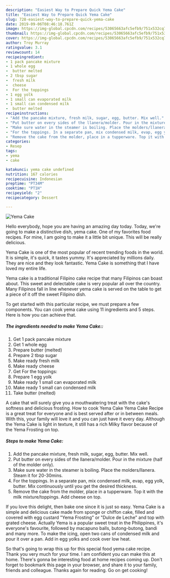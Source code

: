 ```yaml
---
description: "Easiest Way to Prepare Quick Yema Cake"
title: "Easiest Way to Prepare Quick Yema Cake"
slug: 728-easiest-way-to-prepare-quick-yema-cake
date: 2019-09-06T08:46:18.761Z
image: https://img-global.cpcdn.com/recipes/53065663afc5efb9/751x532cq70/yema-cake-recipe-main-photo.jpg
thumbnail: https://img-global.cpcdn.com/recipes/53065663afc5efb9/751x532cq70/yema-cake-recipe-main-photo.jpg
cover: https://img-global.cpcdn.com/recipes/53065663afc5efb9/751x532cq70/yema-cake-recipe-main-photo.jpg
author: Troy Murray
ratingvalue: 3.1
reviewcount: 14
recipeingredient:
- 1 pack pancake mixture
- 1 whole egg
-  butter melted
- 2 tbsp sugar
-  fresh milk
-  cheese
-  For the toppings
- 1 egg yolk
- 1 small can evaporated milk
- 1 small can condensed milk
-  butter melted
recipeinstructions:
- "Add the pancake mixture, fresh milk, sugar, egg, butter. Mix well."
- "Put butter on every sides of the llanera/molder. Pour in the mixture (half of the molder only)."
- "Make sure water in the steamer is boiling. Place the molders/llanera. Steam it for 20-30mins."
- "For the toppings. In a separate pan, mix condensed milk, evap, egg yolk, butter. Mix continuously until you get the desired thickness."
- "Remove the cake from the molder, place in a tupperware. Top it with the milk mixture/toppings. Add cheese on top."
categories:
- Resep
tags:
- yema
- cake

katakunci: yema cake undefined
nutrition: 167 calories
recipecuisine: Indonesian
preptime: "PT34M"
cooktime: "PT1H"
recipeyield: "2"
recipecategory: Dessert

---
```



![Yema Cake](https://img-global.cpcdn.com/recipes/53065663afc5efb9/751x532cq70/yema-cake-recipe-main-photo.jpg)

Hello everybody, hope you are having an amazing day today. Today, we're going to make a distinctive dish, yema cake. One of my favorites food recipes. For mine, I am going to make it a little bit unique. This will be really delicious.

Yema Cake is one of the most popular of recent trending foods in the world. It is simple, it's quick, it tastes yummy. It's appreciated by millions daily. They are nice and they look fantastic. Yema Cake is something that I have loved my entire life.

Yema cake is a traditional Filipino cake recipe that many Filipinos can boast about. This sweet and delectable cake is very popular all over the country. Many Filipinos fall in line whenever yema cake is served on the table to get a piece of it off the sweet Filipino dish.


To get started with this particular recipe, we must prepare a few components. You can cook yema cake using 11 ingredients and 5 steps. Here is how you can achieve that.

##### The ingredients needed to make Yema Cake::

1. Get 1 pack pancake mixture
1. Get 1 whole egg
1. Prepare  butter (melted)
1. Prepare 2 tbsp sugar
1. Make ready  fresh milk
1. Make ready  cheese
1. Get  For the toppings:
1. Prepare 1 egg yolk
1. Make ready 1 small can evaporated milk
1. Make ready 1 small can condensed milk
1. Take  butter (melted)


A cake that will surely give you a mouthwatering treat with the cake&#39;s softness and delicious frosting. How to cook Yema Cake Yema Cake Recipe is a great treat for everyone and is best served after or in between meals. With this, your family will love it and you can just have it every day. Although the Yema Cake is light in texture, it still has a rich Milky flavor because of the Yema Frosting on top. 

##### Steps to make Yema Cake:

1. Add the pancake mixture, fresh milk, sugar, egg, butter. Mix well.
1. Put butter on every sides of the llanera/molder. Pour in the mixture (half of the molder only).
1. Make sure water in the steamer is boiling. Place the molders/llanera. Steam it for 20-30mins.
1. For the toppings. In a separate pan, mix condensed milk, evap, egg yolk, butter. Mix continuously until you get the desired thickness.
1. Remove the cake from the molder, place in a tupperware. Top it with the milk mixture/toppings. Add cheese on top.


If you love this delight, then bake one since it is just so easy. Yema Cake is a simple and delicious cake made from sponge or chiffon cake, filled and covered with egg custard &#34;Yema Frosting&#34; or &#34;Dulce de Leche&#34; and top with grated cheese. Actually Yema is a popular sweet treat in the Philippines, it&#39;s everyone&#39;s favourite, followed by macapuno balls, butong-butong, bandi and many more. To make the icing, open two cans of condensed milk and pour it over a pan. Add in egg yolks and cook over low heat. 

So that's going to wrap this up for this special food yema cake recipe. Thank you very much for your time. I am confident you can make this at home. There's gonna be interesting food at home recipes coming up. Don't forget to bookmark this page in your browser, and share it to your family, friends and colleague. Thanks again for reading. Go on get cooking!
